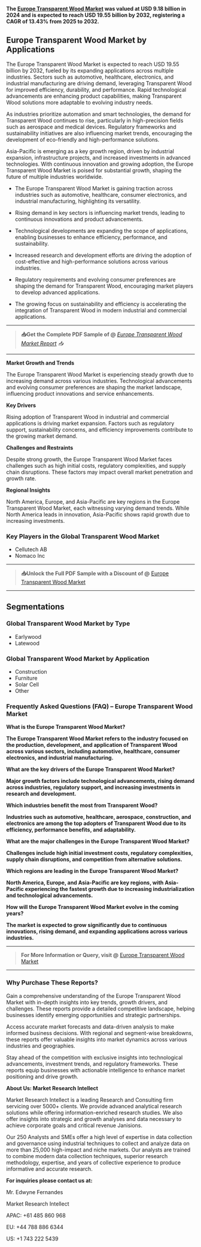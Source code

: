 <p><strong>The <a href="https://www.marketresearchintellect.com/download-sample/?rid=942587&amp;utm_source=Pulse-April-Europe&amp;utm_medium=852">Europe Transparent Wood Market</a> was valued at USD 9.18 billion in 2024 and is expected to reach USD 19.55 billion by 2032, registering a CAGR of 13.43% from 2025 to 2032.</strong></p><h2>Europe Transparent Wood Market by Applications&nbsp;</h2><p><p>The Europe Transparent Wood Market is expected to reach USD 19.55 billion by 2032, fueled by its expanding applications across multiple industries. Sectors such as automotive, healthcare, electronics, and industrial manufacturing are driving demand, leveraging Transparent Wood for improved efficiency, durability, and performance. Rapid technological advancements are enhancing product capabilities, making Transparent Wood solutions more adaptable to evolving industry needs.</p><p>As industries prioritize automation and smart technologies, the demand for Transparent Wood continues to rise, particularly in high-precision fields such as aerospace and medical devices. Regulatory frameworks and sustainability initiatives are also influencing market trends, encouraging the development of eco-friendly and high-performance solutions.</p><p>Asia-Pacific is emerging as a key growth region, driven by industrial expansion, infrastructure projects, and increased investments in advanced technologies. With continuous innovation and growing adoption, the Europe Transparent Wood Market is poised for substantial growth, shaping the future of multiple industries worldwide.</p></p><ul><li><p>The Europe Transparent Wood Market is gaining traction across industries such as automotive, healthcare, consumer electronics, and industrial manufacturing, highlighting its versatility.</p></li><li><p>Rising demand in key sectors is influencing market trends, leading to continuous innovations and product advancements.</p></li><li><p>Technological developments are expanding the scope of applications, enabling businesses to enhance efficiency, performance, and sustainability.</p></li><li><p>Increased research and development efforts are driving the adoption of cost-effective and high-performance solutions across various industries.</p></li><li><p>Regulatory requirements and evolving consumer preferences are shaping the demand for Transparent Wood, encouraging market players to develop advanced applications.</p></li><li><p>The growing focus on sustainability and efficiency is accelerating the integration of Transparent Wood in modern industrial and commercial applications.</p></li></ul><hr /><blockquote><p><strong><span class="font-[700]">📥Get the Complete PDF Sample of @ </span></strong><em><span class="font-[700]"><a href="https://www.marketresearchintellect.com/download-sample/?rid=942587&amp;utm_source=Pulse-April-Europe&amp;utm_medium=852" target="_blank" data-tracking-control-name="article-ssr-frontend-pulse_little-text-block" data-tracking-will-navigate="" data-test-link="">Europe Transparent Wood Market Report</a>&nbsp;📥</span></em></p></blockquote><hr /><p class="" data-start="77" data-end="360"><strong data-start="77" data-end="105">Market Growth and Trends</strong></p><p class="" data-start="77" data-end="360">The Europe Transparent Wood Market is experiencing steady growth due to increasing demand across various industries. Technological advancements and evolving consumer preferences are shaping the market landscape, influencing product innovations and service enhancements.</p><p class="" data-start="362" data-end="606"><strong data-start="362" data-end="377">Key Drivers</strong></p><p class="" data-start="362" data-end="606">Rising adoption of Transparent Wood in industrial and commercial applications is driving market expansion. Factors such as regulatory support, sustainability concerns, and efficiency improvements contribute to the growing market demand.</p><p class="" data-start="608" data-end="849"><strong data-start="608" data-end="637">Challenges and Restraints</strong></p><p class="" data-start="608" data-end="849">Despite strong growth, the Europe Transparent Wood Market faces challenges such as high initial costs, regulatory complexities, and supply chain disruptions. These factors may impact overall market penetration and growth rate.</p><p class="" data-start="851" data-end="1095"><strong data-start="851" data-end="872">Regional Insights</strong></p><p class="" data-start="851" data-end="1095">North America, Europe, and Asia-Pacific are key regions in the Europe Transparent Wood Market, each witnessing varying demand trends. While North America leads in innovation, Asia-Pacific shows rapid growth due to increasing investments.</p><p><h3>Key Players in the Global Transparent Wood Market </h3><ul><li>Cellutech AB</li><li>Nomaco Inc</li></ul></p><hr /><blockquote><p><strong>📥Unlock the Full PDF Sample with a Discount of @</strong> <a href="https://www.marketresearchintellect.com/ask-for-discount/?rid=942587&amp;utm_source=Pulse-April-Europe&amp;utm_medium=852">Europe Transparent Wood Market</a></p></blockquote><hr /><p><h2>Segmentations</h2><h3>Global Transparent Wood Market by Type</h3><ul><li>Earlywood</li><li>Latewood</li></ul><h3>Global Transparent Wood Market by Application</h3><ul><li>Construction</li><li>Furniture</li><li>Solar Cell</li><li>Other</li></ul></p><h3><strong>Frequently Asked Questions (FAQ) &ndash; Europe Transparent Wood Market</strong></h3><p><strong>What is the Europe Transparent Wood Market?</strong></p><p><strong>The Europe Transparent Wood Market refers to the industry focused on the production, development, and application of Transparent Wood across various sectors, including automotive, healthcare, consumer electronics, and industrial manufacturing.</strong></p><p><strong>What are the key drivers of the Europe Transparent Wood Market?</strong></p><p><strong>Major growth factors include technological advancements, rising demand across industries, regulatory support, and increasing investments in research and development.</strong></p><p><strong>Which industries benefit the most from Transparent Wood?</strong></p><p><strong>Industries such as automotive, healthcare, aerospace, construction, and electronics are among the top adopters of Transparent Wood due to its efficiency, performance benefits, and adaptability.</strong></p><p><strong>What are the major challenges in the Europe Transparent Wood Market?</strong></p><p><strong>Challenges include high initial investment costs, regulatory complexities, supply chain disruptions, and competition from alternative solutions.</strong></p><p><strong>Which regions are leading in the Europe Transparent Wood Market?</strong></p><p><strong>North America, Europe, and Asia-Pacific are key regions, with Asia-Pacific experiencing the fastest growth due to increasing industrialization and technological advancements.</strong></p><p><strong>How will the Europe Transparent Wood Market evolve in the coming years?</strong></p><p><strong>The market is expected to grow significantly due to continuous innovations, rising demand, and expanding applications across various industries.</strong></p><hr /><blockquote><p><span class="font-[700]"><strong>For More Information or Query, visit&nbsp;@</strong>&nbsp;</span><span class="font-[700]"><a href="https://www.marketresearchintellect.com/product/global-transparent-wood-market/?utm_source=Linkedin&utm_medium=852" target="_blank" data-tracking-control-name="article-ssr-frontend-pulse_little-text-block" data-tracking-will-navigate="" data-test-link="">Europe Transparent Wood Market</a></span></p></blockquote><hr /><h3><strong data-start="0" data-end="31">Why Purchase These Reports?</strong></h3><p class="" data-start="35" data-end="297">Gain a comprehensive understanding of the Europe Transparent Wood Market with in-depth insights into key trends, growth drivers, and challenges. These reports provide a detailed competitive landscape, helping businesses identify emerging opportunities and strategic partnerships.</p><p class="" data-start="299" data-end="540">Access accurate market forecasts and data-driven analysis to make informed business decisions. With regional and segment-wise breakdowns, these reports offer valuable insights into market dynamics across various industries and geographies.</p><p class="" data-start="542" data-end="784">Stay ahead of the competition with exclusive insights into technological advancements, investment trends, and regulatory frameworks. These reports equip businesses with actionable intelligence to enhance market positioning and drive growth.</p><p><strong><span class="font-[700]">About Us: Market Research Intellect</span></strong></p><p><span class="">Market Research Intellect is a leading Research and Consulting firm servicing over 5000+ clients. We provide advanced analytical research solutions while offering information-enriched research studies.&nbsp;</span>We also offer insights into strategic and growth analyses and data necessary to achieve corporate goals and critical revenue Janisions.</p><p><span class="">Our 250 Analysts and SMEs offer a high level of expertise in data collection and governance using industrial techniques to collect and analyze data on more than 25,000 high-impact and niche markets. Our analysts are trained to combine modern data collection techniques, superior research methodology, expertise, and years of collective experience to produce informative and accurate research.</span></p><p><strong>For inquiries please contact us at:</strong></p><p>Mr. Edwyne Fernandes</p><p>Market Research Intellect</p><p>APAC: +61 485 860 968</p><p>EU: +44 788 886 6344</p><p>US: +1 743 222 5439</p>